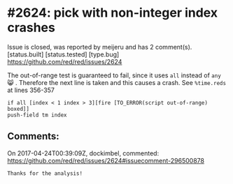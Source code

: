 
#2624: pick <time> with non-integer index crashes
================================================================================
Issue is closed, was reported by meijeru and has 2 comment(s).
[status.built] [status.tested] [type.bug]
<https://github.com/red/red/issues/2624>

The out-of-range test is guaranteed to fail, since it uses `all` instead of `any` 😸 . Therefore the next line is taken and this causes a crash. See `%time.reds` at lines 356-357
```
if all [index < 1 index > 3][fire [TO_ERROR(script out-of-range) boxed]]
push-field tm index
```



Comments:
--------------------------------------------------------------------------------

On 2017-04-24T00:39:09Z, dockimbel, commented:
<https://github.com/red/red/issues/2624#issuecomment-296500878>

    Thanks for the analysis!


